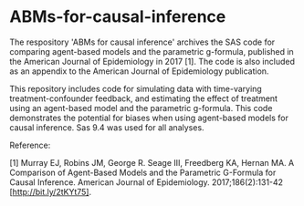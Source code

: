 # ABMs-for-causal-inference
The respository 'ABMs for causal inference' archives the SAS code for comparing agent-based models and the parametric g-formula, published in the American Journal of Epidemiology in 2017 [1]. The code is also included as an appendix to the American Journal of Epidemiology publication. 

This repository includes code for simulating data with time-varying treatment-confounder feedback, and estimating the effect of treatment using an agent-based model and the parametric g-formula. This code demonstrates the potential for biases when using agent-based models for causal inference. Sas 9.4 was used for all analyses. 

Reference:

[1] Murray EJ, Robins JM, George R. Seage III, Freedberg KA, Hernan MA. A Comparison of Agent-Based Models and the Parametric G-Formula for Causal Inference. American Journal of Epidemiology. 2017;186(2):131-42 [http://bit.ly/2tKYt75].
